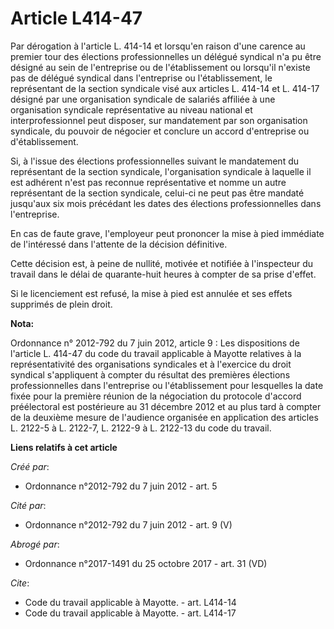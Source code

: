 # Article L414-47

Par dérogation à l'article L. 414-14 et lorsqu'en raison d'une carence au premier tour des élections professionnelles un
délégué syndical n'a pu être désigné au sein de l'entreprise ou de l'établissement ou lorsqu'il n'existe pas de délégué
syndical dans l'entreprise ou l'établissement, le représentant de la section syndicale visé aux articles L. 414-14 et L.
414-17 désigné par une organisation syndicale de salariés affiliée à une organisation syndicale représentative au niveau
national et interprofessionnel peut disposer, sur mandatement par son organisation syndicale, du pouvoir de négocier et
conclure un accord d'entreprise ou d'établissement. 

Si, à l'issue des élections professionnelles suivant le mandatement du représentant de la section syndicale, l'organisation
syndicale à laquelle il est adhérent n'est pas reconnue représentative et nomme un autre représentant de la section
syndicale, celui-ci ne peut pas être mandaté jusqu'aux six mois précédant les dates des élections professionnelles dans
l'entreprise. 

En cas de faute grave, l'employeur peut prononcer la mise à pied immédiate de l'intéressé dans l'attente de la décision
définitive. 

Cette décision est, à peine de nullité, motivée et notifiée à l'inspecteur du travail dans le délai de quarante-huit heures à
compter de sa prise d'effet. 

Si le licenciement est refusé, la mise à pied est annulée et ses effets supprimés de plein droit.

**Nota:**

Ordonnance n° 2012-792 du 7 juin 2012, article 9 : Les dispositions de l'article L. 414-47 du code du travail applicable à
Mayotte relatives à la représentativité des organisations syndicales et à l'exercice du droit syndical s'appliquent à compter
du résultat des premières élections professionnelles dans l'entreprise ou l'établissement pour lesquelles la date fixée pour
la première réunion de la négociation du protocole d'accord préélectoral est postérieure au 31 décembre 2012 et au plus tard
à compter de la deuxième mesure de l'audience organisée en application des articles L. 2122-5 à L. 2122-7, L. 2122-9 à L.
2122-13 du code du travail.

**Liens relatifs à cet article**

_Créé par_:

  - Ordonnance n°2012-792 du 7 juin 2012 - art. 5

_Cité par_:

  - Ordonnance n°2012-792 du 7 juin 2012 - art. 9 (V)

_Abrogé par_:

  - Ordonnance n°2017-1491 du 25 octobre 2017 - art. 31 (VD)

_Cite_:

  - Code du travail applicable à Mayotte. - art. L414-14
  - Code du travail applicable à Mayotte. - art. L414-17
